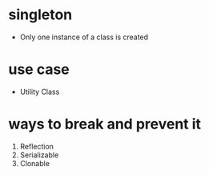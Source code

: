 # singleton

- Only one instance of a class is created

# use case

- Utility Class

# ways to break and prevent it

1. Reflection
2. Serializable
3. Clonable
